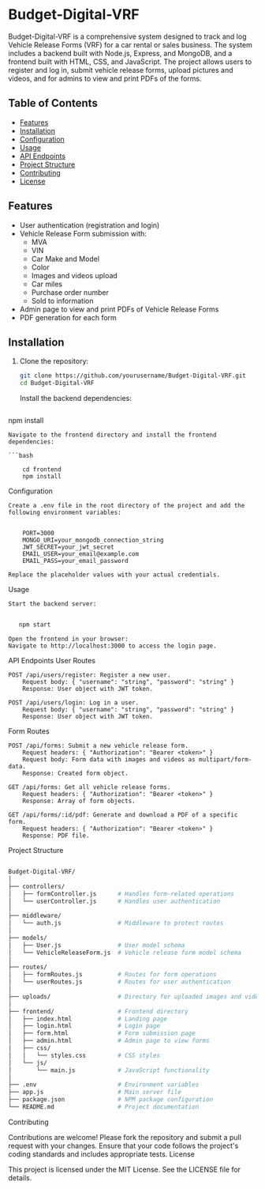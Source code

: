# Budget-Digital-VRF

Budget-Digital-VRF is a comprehensive system designed to track and log Vehicle Release Forms (VRF) for a car rental or sales business. The system includes a backend built with Node.js, Express, and MongoDB, and a frontend built with HTML, CSS, and JavaScript. The project allows users to register and log in, submit vehicle release forms, upload pictures and videos, and for admins to view and print PDFs of the forms.

## Table of Contents

- [Features](#features)
- [Installation](#installation)
- [Configuration](#configuration)
- [Usage](#usage)
- [API Endpoints](#api-endpoints)
- [Project Structure](#project-structure)
- [Contributing](#contributing)
- [License](#license)

## Features

- User authentication (registration and login)
- Vehicle Release Form submission with:
  - MVA
  - VIN
  - Car Make and Model
  - Color
  - Images and videos upload
  - Car miles
  - Purchase order number
  - Sold to information
- Admin page to view and print PDFs of Vehicle Release Forms
- PDF generation for each form

## Installation

1. Clone the repository:
   ```bash
   git clone https://github.com/yourusername/Budget-Digital-VRF.git
   cd Budget-Digital-VRF
	```
    Install the backend dependencies:

    ```bash

npm install
```
Navigate to the frontend directory and install the frontend dependencies:

```bash

    cd frontend
    npm install
```
Configuration

    Create a .env file in the root directory of the project and add the following environment variables:

```    env

    PORT=3000
    MONGO_URI=your_mongodb_connection_string
    JWT_SECRET=your_jwt_secret
    EMAIL_USER=your_email@example.com
    EMAIL_PASS=your_email_password
```
    Replace the placeholder values with your actual credentials.

Usage

    Start the backend server:

 ```   bash

    npm start
```
    Open the frontend in your browser:
    Navigate to http://localhost:3000 to access the login page.

API Endpoints
User Routes

    POST /api/users/register: Register a new user.
        Request body: { "username": "string", "password": "string" }
        Response: User object with JWT token.

    POST /api/users/login: Log in a user.
        Request body: { "username": "string", "password": "string" }
        Response: User object with JWT token.

Form Routes

    POST /api/forms: Submit a new vehicle release form.
        Request headers: { "Authorization": "Bearer <token>" }
        Request body: Form data with images and videos as multipart/form-data.
        Response: Created form object.

    GET /api/forms: Get all vehicle release forms.
        Request headers: { "Authorization": "Bearer <token>" }
        Response: Array of form objects.

    GET /api/forms/:id/pdf: Generate and download a PDF of a specific form.
        Request headers: { "Authorization": "Bearer <token>" }
        Response: PDF file.

Project Structure

```bash

Budget-Digital-VRF/
│
├── controllers/
│   ├── formController.js      # Handles form-related operations
│   └── userController.js      # Handles user authentication
│
├── middleware/
│   └── auth.js                # Middleware to protect routes
│
├── models/
│   ├── User.js                # User model schema
│   └── VehicleReleaseForm.js  # Vehicle release form model schema
│
├── routes/
│   ├── formRoutes.js          # Routes for form operations
│   └── userRoutes.js          # Routes for user authentication
│
├── uploads/                   # Directory for uploaded images and videos
│
├── frontend/                  # Frontend directory
│   ├── index.html             # Landing page
│   ├── login.html             # Login page
│   ├── form.html              # Form submission page
│   ├── admin.html             # Admin page to view forms
│   ├── css/
│   │   └── styles.css         # CSS styles
│   └── js/
│       └── main.js            # JavaScript functionality
│
├── .env                       # Environment variables
├── app.js                     # Main server file
├── package.json               # NPM package configuration
└── README.md                  # Project documentation
```
Contributing

Contributions are welcome! Please fork the repository and submit a pull request with your changes. Ensure that your code follows the project's coding standards and includes appropriate tests.
License

This project is licensed under the MIT License. See the LICENSE file for details.